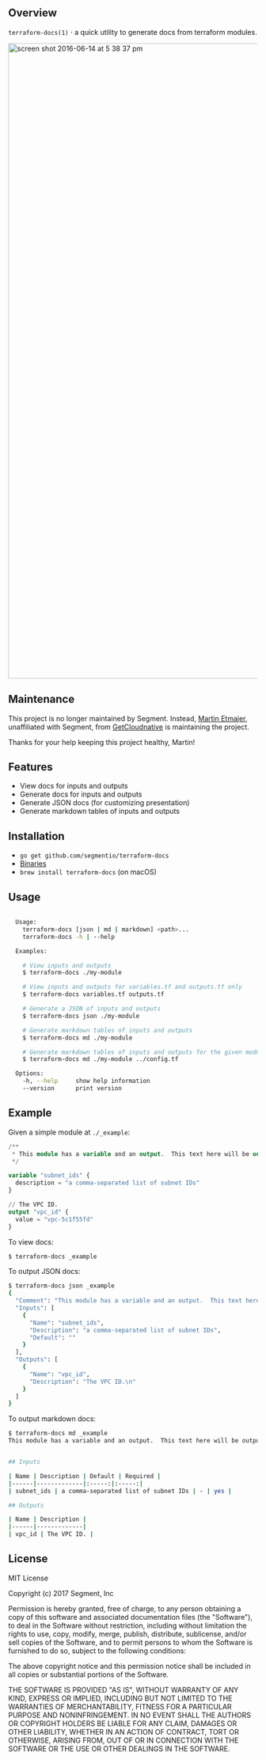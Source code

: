 ## Overview

`terraform-docs(1)` &sdot; a quick utility to generate docs from terraform modules.

<img width="1284" alt="screen shot 2016-06-14 at 5 38 37 pm" src="https://cloud.githubusercontent.com/assets/1661587/16049202/1ad63c16-3257-11e6-9e2c-6bb83e684ba4.png">

## Maintenance
This project is no longer maintained by Segment.  Instead, [Martin Etmajer](https://github.com/metmajer), unaffiliated with Segment, from [GetCloudnative](https://github.com/getcloudnative) is maintaining the project.

Thanks for your help keeping this project healthy, Martin!

## Features

  - View docs for inputs and outputs
  - Generate docs for inputs and outputs
  - Generate JSON docs (for customizing presentation)
  - Generate markdown tables of inputs and outputs

## Installation

  - `go get github.com/segmentio/terraform-docs`
  - [Binaries](https://github.com/segmentio/terraform-docs/releases)
  - `brew install terraform-docs` (on macOS)

## Usage

```bash

  Usage:
    terraform-docs [json | md | markdown] <path>...
    terraform-docs -h | --help

  Examples:

    # View inputs and outputs
    $ terraform-docs ./my-module

    # View inputs and outputs for variables.tf and outputs.tf only
    $ terraform-docs variables.tf outputs.tf

    # Generate a JSON of inputs and outputs
    $ terraform-docs json ./my-module

    # Generate markdown tables of inputs and outputs
    $ terraform-docs md ./my-module

    # Generate markdown tables of inputs and outputs for the given module and ../config.tf
    $ terraform-docs md ./my-module ../config.tf

  Options:
    -h, --help     show help information
    --version      print version

```

## Example

Given a simple module at `./_example`:

```tf
/**
 * This module has a variable and an output.  This text here will be output before any inputs or outputs!
 */

variable "subnet_ids" {
  description = "a comma-separated list of subnet IDs"
}

// The VPC ID.
output "vpc_id" {
  value = "vpc-5c1f55fd"
}

```

To view docs:

```bash
$ terraform-docs _example
```

To output JSON docs:

```bash
$ terraform-docs json _example
{
  "Comment": "This module has a variable and an output.  This text here will be output before any inputs or outputs!\n",
  "Inputs": [
    {
      "Name": "subnet_ids",
      "Description": "a comma-separated list of subnet IDs",
      "Default": ""
    }
  ],
  "Outputs": [
    {
      "Name": "vpc_id",
      "Description": "The VPC ID.\n"
    }
  ]
}
```

To output markdown docs:

```bash
$ terraform-docs md _example
This module has a variable and an output.  This text here will be output before any inputs or outputs!


## Inputs

| Name | Description | Default | Required |
|------|-------------|:-----:|:-----:|
| subnet_ids | a comma-separated list of subnet IDs | - | yes |

## Outputs

| Name | Description |
|------|-------------|
| vpc_id | The VPC ID. |

```

## License

MIT License

Copyright (c) 2017 Segment, Inc

Permission is hereby granted, free of charge, to any person obtaining a copy
of this software and associated documentation files (the "Software"), to deal
in the Software without restriction, including without limitation the rights
to use, copy, modify, merge, publish, distribute, sublicense, and/or sell
copies of the Software, and to permit persons to whom the Software is
furnished to do so, subject to the following conditions:

The above copyright notice and this permission notice shall be included in all
copies or substantial portions of the Software.

THE SOFTWARE IS PROVIDED "AS IS", WITHOUT WARRANTY OF ANY KIND, EXPRESS OR
IMPLIED, INCLUDING BUT NOT LIMITED TO THE WARRANTIES OF MERCHANTABILITY,
FITNESS FOR A PARTICULAR PURPOSE AND NONINFRINGEMENT. IN NO EVENT SHALL THE
AUTHORS OR COPYRIGHT HOLDERS BE LIABLE FOR ANY CLAIM, DAMAGES OR OTHER
LIABILITY, WHETHER IN AN ACTION OF CONTRACT, TORT OR OTHERWISE, ARISING FROM,
OUT OF OR IN CONNECTION WITH THE SOFTWARE OR THE USE OR OTHER DEALINGS IN THE
SOFTWARE.
